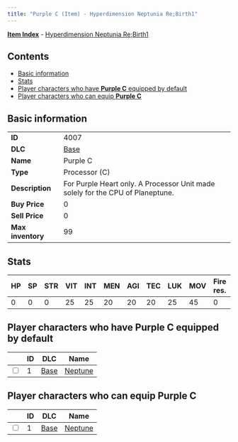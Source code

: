 ```yaml
---
title: "Purple C (Item) - Hyperdimension Neptunia Re;Birth1"
---
```


[**Item Index**](/neptunia/rb1/item/index.html) - [Hyperdimension Neptunia Re;Birth1](/neptunia/rb1)

## Contents

- [Basic information](#basic-information)
- [Stats](#stats)
- [Player characters who have **Purple C** equipped by default](#player-characters-who-have-purple-c-equipped-by-default)
- [Player characters who can equip **Purple C**](#player-characters-who-can-equip-purple-c)

## Basic information

|   |   |
| -- | -- |
| **ID** | 4007 |
| **DLC** | [Base](/neptunia/rb1/dlc/1-base.html) |
| **Name** | Purple C |
| **Type** | Processor (C) |
| **Description** | For Purple Heart only. A Processor Unit made solely for the CPU of Planeptune. |
| **Buy Price** | 0 |
| **Sell Price** | 0 |
| **Max inventory** | 99 |

## Stats

| HP | SP | STR | VIT | INT | MEN | AGI | TEC | LUK | MOV | Fire res. | Ice res. | Wind res. | Lightning res. |
| -- | -- | --- | --- | --- | --- | --- | --- | --- | --- | --------- | -------- | --------- | -------------- |
| 0 | 0 | 0 | 25 | 25 | 20 | 20 | 20 | 25 | 45 | 0 | 0 | 0 | 0 |

## Player characters who have **Purple C** equipped by default

|    | ID | DLC | Name |
| -- | -- | --- | ---- |
| <input type="checkbox" id="rb1-player-1-1" class="trackbox" /> | 1 | [Base](/neptunia/rb1/dlc/1-base.html) | [Neptune](/neptunia/rb1/player/1-1-neptune.html) |

## Player characters who can equip **Purple C**

|    | ID | DLC | Name |
| -- | -- | --- | ---- |
| <input type="checkbox" id="rb1-player-1-1" class="trackbox" /> | 1 | [Base](/neptunia/rb1/dlc/1-base.html) | [Neptune](/neptunia/rb1/player/1-1-neptune.html) |